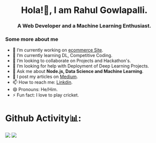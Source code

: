 <h1 align="center">Hola!👋, I am Rahul Gowlapalli.</h1>
<h3 align="center">A Web Developer and a Machine Learning Enthusiast.</h3>
<!-- <p align="left"> <img src="https://komarev.com/ghpvc/?username=rahulg009" alt="Rahul Gowlapalli" /> </p> -->


### Some more about me

- 🔭 I’m currently working on [ecommerce Site](https://github.com/rahulg009/ecommerce-store).
- 🌱 I’m currently learning DL, Competitive Coding.
- 👯 I’m looking to collaborate on Projects and Hackathon's.
- 🤔 I’m looking for help with Deployment of Deep Learning Projects.
- 💬 Ask me about **Node.js, Data Science and Machine Learning**.
- 📝 I post my articles on [Medium](https://medium.com/@rahulgowlapalli01).
- 📫 How to reach me: [Linkdin](https://www.linkedin.com/in/rahul-gowlapalli-40b78b1a5/).
- 😄 Pronouns: He/Him.
- ⚡ Fun fact: I love to play cricket.

# Github Activity📊:
<img src="https://github-readme-stats.vercel.app/api?username=rahulg009&&show_icons=true&hide_border=false&title_color=ffffff&text_color=daf7dc&icon_color=bb2acf&bg_color=191919">

<img src="https://github-readme-stats.vercel.app/api/top-langs/?username=rahulg009&layout=compact&hide_border=false&title_color=ffffff&text_color=daf7dc&icon_color=bb2acf&bg_color=191919">
